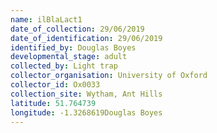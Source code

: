 ```yaml
---
name: ilBlaLact1
date_of_collection: 29/06/2019
date_of_identification: 29/06/2019
identified_by: Douglas Boyes
developmental_stage: adult
collected_by: Light trap
collector_organisation: University of Oxford
collector_id: Ox0033
collection_site: Wytham, Ant Hills
latitude: 51.764739
longitude: -1.3268619Douglas Boyes
---
```

